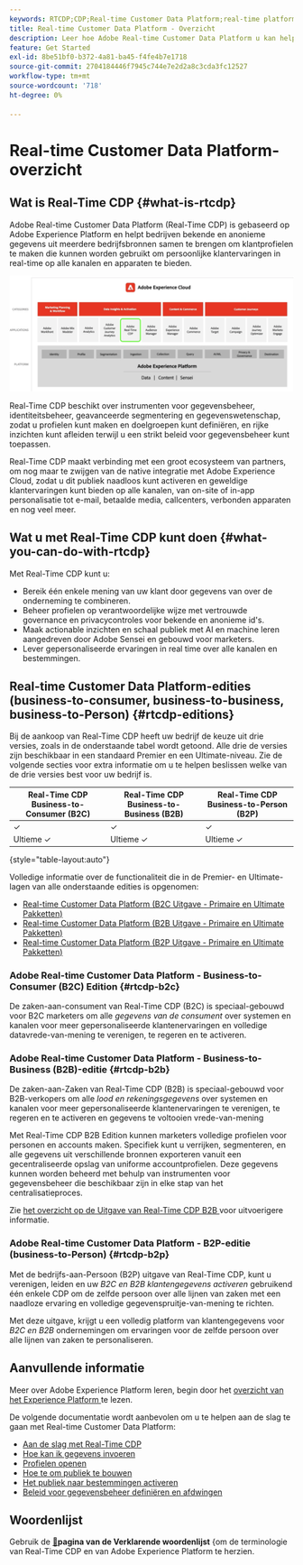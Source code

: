 ```yaml
---
keywords: RTCDP;CDP;Real-time Customer Data Platform;real-time platform voor klantgegevens;real-time cdp;cdp;Customer AI
title: Real-time Customer Data Platform - Overzicht
description: Leer hoe Adobe Real-time Customer Data Platform u kan helpen bekende en anonieme gegevens uit meerdere bedrijfsbronnen bijeen te brengen om klantprofielen te creëren die kunnen worden gebruikt om persoonlijke klantenervaringen op alle kanalen en apparaten in real time te verstrekken.
feature: Get Started
exl-id: 8be51bf0-b372-4a81-ba45-f4fe4b7e1718
source-git-commit: 2704184446f7945c744e7e2d2a8c3cda3fc12527
workflow-type: tm+mt
source-wordcount: '718'
ht-degree: 0%

---
```


# Real-time Customer Data Platform-overzicht

## Wat is Real-Time CDP {#what-is-rtcdp}

Adobe Real-time Customer Data Platform (Real-Time CDP) is gebaseerd op Adobe Experience Platform en helpt bedrijven bekende en anonieme gegevens uit meerdere bedrijfsbronnen samen te brengen om klantprofielen te maken die kunnen worden gebruikt om persoonlijke klantervaringen in real-time op alle kanalen en apparaten te bieden.

![ Overzicht van diverse Experience Platform apps, met benadrukt Real-Time CDP.](/help/rtcdp/assets/platform-apps-overview.png)

Real-Time CDP beschikt over instrumenten voor gegevensbeheer, identiteitsbeheer, geavanceerde segmentering en gegevenswetenschap, zodat u profielen kunt maken en doelgroepen kunt definiëren, en rijke inzichten kunt afleiden terwijl u een strikt beleid voor gegevensbeheer kunt toepassen.

Real-Time CDP maakt verbinding met een groot ecosysteem van partners, om nog maar te zwijgen van de native integratie met Adobe Experience Cloud, zodat u dit publiek naadloos kunt activeren en geweldige klantervaringen kunt bieden op alle kanalen, van on-site of in-app personalisatie tot e-mail, betaalde media, callcenters, verbonden apparaten en nog veel meer.

## Wat u met Real-Time CDP kunt doen {#what-you-can-do-with-rtcdp}

Met Real-Time CDP kunt u:

* Bereik één enkele mening van uw klant door gegevens van over de onderneming te combineren.
* Beheer profielen op verantwoordelijke wijze met vertrouwde governance en privacycontroles voor bekende en anonieme id&#39;s.
* Maak actionable inzichten en schaal publiek met AI en machine leren aangedreven door Adobe Sensei en gebouwd voor marketers.
* Lever gepersonaliseerde ervaringen in real time over alle kanalen en bestemmingen.

## Real-time Customer Data Platform-edities (business-to-consumer, business-to-business, business-to-Person) {#rtcdp-editions}

Bij de aankoop van Real-Time CDP heeft uw bedrijf de keuze uit drie versies, zoals in de onderstaande tabel wordt getoond. Alle drie de versies zijn beschikbaar in een standaard Premier en een Ultimate-niveau. Zie de volgende secties voor extra informatie om u te helpen beslissen welke van de drie versies best voor uw bedrijf is.

| Real-Time CDP Business-to-Consumer (B2C) | Real-Time CDP Business-to-Business (B2B) | Real-Time CDP Business-to-Person (B2P) |
|---------|----------|---------|
| ✓ | ✓ | ✓ |
| Ultieme ✓ | Ultieme ✓ | Ultieme ✓ |

{style="table-layout:auto"}

Volledige informatie over de functionaliteit die in de Premier- en Ultimate-lagen van alle onderstaande edities is opgenomen:

* [ Real-time Customer Data Platform (B2C Uitgave - Primaire en Ultimate Pakketten) ](https://helpx.adobe.com/nl/legal/product-descriptions/real-time-customer-data-platform-b2c-edition-prime-and-ultimate-packages.html)
* [ Real-time Customer Data Platform (B2B Uitgave - Primaire en Ultimate Pakketten) ](https://helpx.adobe.com/nl/legal/product-descriptions/real-time-customer-data-platform-b2b-edition-prime-and-ultimate-packages.html)
* [ Real-time Customer Data Platform (B2P Uitgave - Primaire en Ultimate Pakketten) ](https://helpx.adobe.com/nl/legal/product-descriptions/real-time-customer-data-platform-b2p-edition-prime-and-ultimate-packages.html)

### Adobe Real-time Customer Data Platform - Business-to-Consumer (B2C) Edition {#rtcdp-b2c}

De zaken-aan-consument van Real-Time CDP (B2C) is speciaal-gebouwd voor B2C marketers om alle *gegevens van de consument* over systemen en kanalen voor meer gepersonaliseerde klantenervaringen en volledige datavrede-van-mening te verenigen, te regeren en te activeren.

### Adobe Real-time Customer Data Platform - Business-to-Business (B2B)-editie {#rtcdp-b2b}

De zaken-aan-Zaken van Real-Time CDP (B2B) is speciaal-gebouwd voor B2B-verkopers om alle *lood en rekeningsgegevens* over systemen en kanalen voor meer gepersonaliseerde klantenervaringen te verenigen, te regeren en te activeren en gegevens te voltooien vrede-van-mening

Met Real-Time CDP B2B Edition kunnen marketers volledige profielen voor personen en accounts maken. Specifiek kunt u verrijken, segmenteren, en alle gegevens uit verschillende bronnen exporteren vanuit een gecentraliseerde opslag van uniforme accountprofielen. Deze gegevens kunnen worden beheerd met behulp van instrumenten voor gegevensbeheer die beschikbaar zijn in elke stap van het centralisatieproces.

Zie [ het overzicht op de Uitgave van Real-Time CDP B2B ](./b2b-overview.md) voor uitvoerigere informatie.

### Adobe Real-time Customer Data Platform - B2P-editie (business-to-Person) {#rtcdp-b2p}

Met de bedrijfs-aan-Persoon (B2P) uitgave van Real-Time CDP, kunt u verenigen, leiden en uw *B2C en B2B klantengegevens activeren* gebruikend één enkele CDP om de zelfde persoon over alle lijnen van zaken met een naadloze ervaring en volledige gegevenspruitje-van-mening te richten.

Met deze uitgave, krijgt u een volledig platform van klantengegevens voor *B2C en B2B* ondernemingen om ervaringen voor de zelfde persoon over alle lijnen van zaken te personaliseren.

## Aanvullende informatie

Meer over Adobe Experience Platform leren, begin door het [ overzicht van het Experience Platform ](../landing/home.md) te lezen.

De volgende documentatie wordt aanbevolen om u te helpen aan de slag te gaan met Real-time Customer Data Platform:

* [Aan de slag met Real-Time CDP](get-started.md)
* [Hoe kan ik gegevens invoeren](sources/sources-overview.md)
* [Profielen openen](profile/profile-overview.md)
* [Hoe te om publiek te bouwen](segmentation/segmentation-overview.md)
* [Het publiek naar bestemmingen activeren](destinations/overview.md)
* [Beleid voor gegevensbeheer definiëren en afdwingen](privacy/data-governance-overview.md)

## Woordenlijst

Gebruik de **[&#128279;](/help/landing/glossary.md)pagina van de Verklarende woordenlijst** &lbrace;om de terminologie van Real-Time CDP en van Adobe Experience Platform te herzien.
